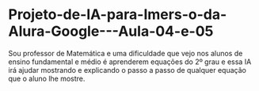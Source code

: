 # Projeto-de-IA-para-Imers-o-da-Alura-Google---Aula-04-e-05
Sou professor de Matemática e uma dificuldade que vejo nos alunos de ensino fundamental e médio é aprenderem equações do 2º grau e essa IA irá ajudar mostrando e explicando o passo a passo de qualquer equação que o aluno lhe mostre.
